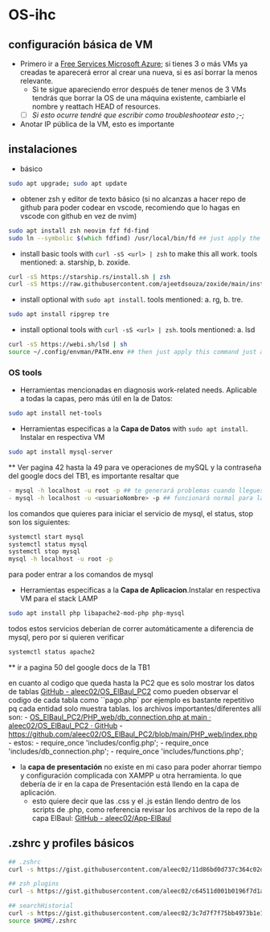 # OS-ihc

## configuración básica de VM
- Primero ir a [Free Services Microsoft Azure](https://portal.azure.com/#view/Microsoft_Azure_Billing/FreeServicesBlade); si tienes 3 o más VMs ya creadas te aparecerá error al crear una nueva, si es así borrar la menos relevante.
    - Si te sigue apareciendo error después de tener menos de 3 VMs tendrás que borrar la OS de una máquina existente, cambiarle el nombre y reattach HEAD of resources. 
    - [ ] _Si esto ocurre tendré que escribir como troubleshootear esto ;-;_  
- Anotar IP pública de la VM, esto es importante


## instalaciones
- básico
```zsh
sudo apt upgrade; sudo apt update 
```

- obtener zsh y editor de texto básico (si no alcanzas a hacer repo de github para poder codear en vscode, recomiendo que lo hagas en vscode con github en vez de nvim)
```zsh
sudo apt install zsh neovim fzf fd-find
sudo ln --symbolic $(which fdfind) /usr/local/bin/fd ## just apply the alias to get it as simple `fd` command
```

- install basic tools with `curl -sS <url> | zsh` to make this all work. tools mentioned: a. starship, b. zoxide.
```zsh
curl -sS https://starship.rs/install.sh | zsh
curl -sS https://raw.githubusercontent.com/ajeetdsouza/zoxide/main/install.sh | zsh
```
- install optional with `sudo apt install`. tools mentioned: a. rg, b. tre.
```zsh
sudo apt install ripgrep tre
```

- install optional tools with `curl -sS <url> | zsh`. tools mentioned: a. lsd
```sh
curl -sS https://webi.sh/lsd | sh
source ~/.config/envman/PATH.env ## then just apply this command just as the message says
```

### OS tools
- Herramientas mencionadas en diagnosis work-related needs. Aplicable a todas la capas, pero más útil en la de Datos: 
```zsh
sudo apt install net-tools 
```

- Herramientas especificas a la **Capa de Datos** with `sudo apt install`. Instalar en respectiva VM
```zsh
sudo apt install mysql-server
```
** Ver pagina 42 hasta la 49 para ve operaciones de mySQL y la contraseña del google docs del TB1, es importante resaltar que
```zsh
- mysql -h localhost -u root -p ## te generará problemas cuando llegues al Workbench
- mysql -h localhost -u <usuarioNombre> -p ## funcionará normal para la inserción de datos con el SQL del Workbench
```

los comandos que quieres para iniciar el servicio de mysql, el status, stop son los siguientes:
```zsh
systemctl start mysql
systemctl status mysql
systemctl stop mysql
mysql -h localhost -u root -p
```
para poder entrar a los comandos de mysql


- Herramientas especificas a la **Capa de Aplicacion**.Instalar en respectiva VM para el stack LAMP
```zsh
sudo apt install php libapache2-mod-php php-mysql
```
todos estos servicios deberían de correr automáticamente a diferencia de mysql, pero por si quieren verificar

```zsh
systemctl status apache2
```
** ir a pagina 50 del google docs de la TB1

en cuanto al codigo que queda hasta la PC2 que es solo mostrar los datos de tablas [GitHub - aleec02/OS\_ElBaul\_PC2](https://github.com/aleec02/OS_ElBaul_PC2) como pueden observar el codigo de cada tabla como ``pago.php` por ejemplo es bastante repetitivo pq cada entidad solo muestra tablas. los archivos importantes/diferentes allí son:
    -  [OS\_ElBaul\_PC2/PHP\_web/db\_connection.php at main · aleec02/OS\_ElBaul\_PC2 · GitHub](https://github.com/aleec02/OS_ElBaul_PC2/blob/main/PHP_web/db_connection.php)
    - https://github.com/aleec02/OS_ElBaul_PC2/blob/main/PHP_web/index.php
    - estos:
        - require_once 'includes/config.php';
        - require_once 'includes/db_connection.php';
        - require_once 'includes/functions.php';



- la **capa de presentación** no existe en mi caso para poder ahorrar tiempo y configuración complicada con XAMPP u otra herramienta. lo que debería de ir en la capa de Presentación está llendo en la capa de aplicación.
    - esto quiere decir que las .css y el .js están llendo dentro de los scripts de .php, como referencia revisar los archivos de la repo de la capa ElBaul: [GitHub - aleec02/App-ElBaul](https://github.com/aleec02/App-ElBaul)





## .zshrc y profiles básicos

```zsh
## .zshrc
curl -s https://gist.githubusercontent.com/aleec02/11d86bd0d737c364c02df24733932d47/raw/3cc79d63b71d2ac554f91e6297adfd5b06194e6f/.zshrc%2520of%2520VM > $HOME/.zshrc

## zsh plugins
curl -s https://gist.githubusercontent.com/aleec02/c64511d001b0196f7d1a7388db8da62b/raw/ce438aefe541290b81c456792b80c7dd875effeb/zsh-plugins | zsh

## searchHistorial
curl -s https://gist.githubusercontent.com/aleec02/3c7d7f7f75bb4973b1e180a0a713a3f4/raw/0a3ab306139ccab26979de75afc8b6b5bf56dcd2/searchHistorial.sh
source $HOME/.zshrc
```


